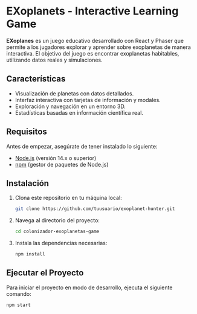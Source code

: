 # EXoplanets - Interactive Learning Game

**EXoplanes** es un juego educativo desarrollado con React y Phaser que permite a los jugadores explorar y aprender sobre exoplanetas de manera interactiva. El objetivo del juego es encontrar exoplanetas habitables, utilizando datos reales y simulaciones.

## Características
* Visualización de planetas con datos detallados.
* Interfaz interactiva con tarjetas de información y modales.
* Exploración y navegación en un entorno 3D.
* Estadísticas basadas en información científica real.

## Requisitos
Antes de empezar, asegúrate de tener instalado lo siguiente:
* [Node.js](https://nodejs.org/) (versión 14.x o superior)
* [npm](https://www.npmjs.com/get-npm) (gestor de paquetes de Node.js)

## Instalación

1. Clona este repositorio en tu máquina local:

    ```bash
    git clone https://github.com/tuusuario/exoplanet-hunter.git
    ```

2. Navega al directorio del proyecto:

    ```bash
    cd colonizador-exoplanetas-game
    ```

3. Instala las dependencias necesarias:

    ```bash
    npm install
    ```

## Ejecutar el Proyecto

Para iniciar el proyecto en modo de desarrollo, ejecuta el siguiente comando:

```bash
npm start
